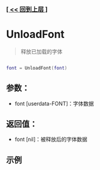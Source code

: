 ### [[ << 回到上层 ]](index.md)

# UnloadFont

> 释放已加载的字体

```lua

font = UnloadFont(font)

```

## 参数：

+ font [userdata-FONT]：字体数据

## 返回值：

+ font [nil]：被释放后的字体数据

## 示例

```lua

```